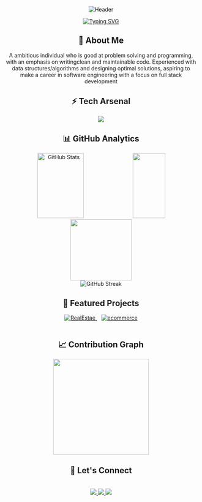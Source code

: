 <div align="center">
  
  ![Header](https://capsule-render.vercel.app/api?type=rect&color=0:FF00FF,100:00FFFF&height=140&section=header&text=Hi,%20I'm%20Manish%20Kumar&fontSize=55&animation=twinkling&fontColor=FFFFFF&fontAlignY=30&desc=Fullstack%20Developer%20%20%20&descAlignY=75&descAlign=50&descSize=25)

</div>

<p align="center">
  <a href="https://git.io/typing-svg">
    <img src="https://readme-typing-svg.demolab.com?font=Fira+Code&weight=600&size=22&duration=4000&pause=1000&color=FF00FF&center=true&vCenter=true&random=false&width=435&lines=Problem+Solver;Code+Architect;Innovation+Driver" alt="Typing SVG" />
  </a>
</p>

<h2 align="center">🚀 About Me</h2>
<div align="center">
  <p>
   A ambitious individual who is good at problem solving and programming, with an emphasis on writingclean and maintainable code. Experienced with data structures/algorithms and designing optimal
solutions, aspiring to make a career in software engineering with a focus on full stack development
  </p>
</div>

<h2 align="center">⚡ Tech Arsenal</h2>

<p align="center">
  <img src="https://skillicons.dev/icons?i=html,css,js,ts,react,redux,nodejs,mongodb,express,tailwind,git,postman&perline=6&size=35" />
</p>

<h2 align="center">📊 GitHub Analytics</h2>
<div align="center">
  <img width="49%" height="170px" src="https://github-readme-stats.vercel.app/api?username=manishkmr91234&show_icons=true&count_private=true&hide_border=true&title_color=6FA4FC&icon_color=6FA4FC&text_color=c9d1d9&bg_color=0d1117" alt="GitHub Stats" /> 
  <img width="41%" height="170px" src="https://github-readme-stats.vercel.app/api/top-langs/?username=manishkmr91234&layout=compact&hide_border=true&title_color=6FA4FC&text_color=c9d1d9&bg_color=0d1117" />
</div>

<div align="center">
  <img height="160px" src="https://github-readme-streak-stats.herokuapp.com/?user=manishkmr91234
&theme=tokyonight&hide_border=true" />

</div>
<div align="center">

  

  <img src="https://streak-stats.demolab.com?user=manishkmr91234&theme=radical" alt="GitHub Streak" />

</div>

<h2 align="center">🎯 Featured Projects</h2>

<div align="center">
  <a href="https://github.com/manishkmr91234/RealEstate-Project">
    <img src="https://img.shields.io/badge/🍽️%20RealEstate-A%20real%20estate%20website%20with%20Buying%20 And Selling Property-FF00FF?style=for-the-badge&labelColor=0D1117&logoColor=white" alt="RealEstae" />
  </a>
  &nbsp;&nbsp;
  <a href="https://github.com/manishkmr91234/ecommerce">
    <img src="https://img.shields.io/badge/🧘%20Ecommerce-ecommerce%20%20shopping%20website%20-00FFFF?style=for-the-badge&labelColor=0D1117&logoColor=white" alt="ecommerce" />
  </a>
</div>

<br>


<h2 align="center">📈 Contribution Graph</h2>
<div align="center">
  <img height="250px" src="https://github-readme-activity-graph.vercel.app/graph?username=manishkmr91234&theme=react-dark&hide_border=true&area=true" />
</div>

<h2 align="center">🤝 Let's Connect</h2>
<br>
<div align="center">
  <a href="https://manishkmrportfolio.netlify.app/">
    <img src="https://img.shields.io/badge/Portfolio-FF5722?style=for-the-badge&logo=google-chrome&logoColor=white" />
  </a>
    <a href="https://www.linkedin.com/in/manish-kumar-b0654b1b7">
    <img src="https://img.shields.io/badge/LinkedIn-0077B5?style=for-the-badge&logo=linkedin&logoColor=white" />
  </a>
  <a href="mailto:manishkmr91234@gmail.com">
    <img src="https://img.shields.io/badge/Gmail-D14836?style=for-the-badge&logo=gmail&logoColor=white" />
  </a>
</div>

<br>

<div align="center">

<br>

</div>
